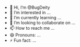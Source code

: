 - 👋 Hi, I’m @BugDeity
- 👀 I’m interested in ...
- 🌱 I’m currently learning ...
- 💞️ I’m looking to collaborate on ...
- 📫 How to reach me ...
- 😄 Pronouns: ...
- ⚡ Fun fact: ...

<!---
BugDeity/BugDeity is a ✨ special ✨ repository because its `README.md` (this file) appears on your GitHub profile.
You can click the Preview link to take a look at your changes.
--->
